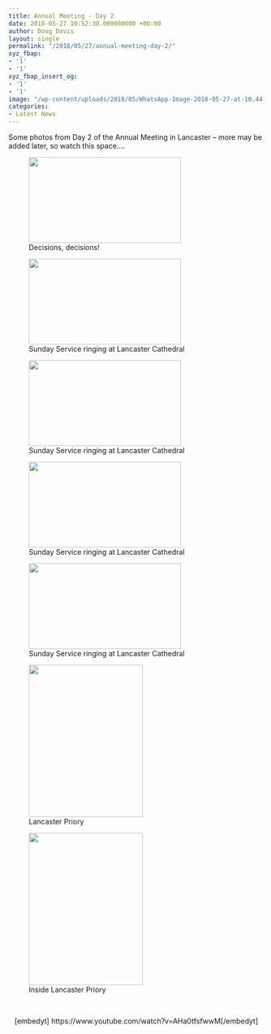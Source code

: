 ```yaml
---
title: Annual Meeting - Day 2
date: 2018-05-27 10:52:30.000000000 +00:00
author: Doug Davis
layout: single
permalink: "/2018/05/27/annual-meeting-day-2/"
xyz_fbap:
- '1'
- '1'
xyz_fbap_insert_og:
- '1'
- '1'
image: "/wp-content/uploads/2018/05/WhatsApp-Image-2018-05-27-at-10.44.13.jpeg"
categories:
- Latest News
---
```

Some photos from Day 2 of the Annual Meeting in Lancaster – more may be added later, so watch this space….

<div id='gallery-3' class='gallery galleryid-13579 gallery-columns-3 gallery-size-medium'>
  <figure class='gallery-item'> 
  
  <div class='gallery-icon landscape'>
    <a href='https://cccbr.org.uk/wp-content/uploads/2018/05/IMAG0061.jpg'><img width="300" height="169" src="https://cccbr.org.uk/wp-content/uploads/2018/05/IMAG0061-300x169.jpg" class="attachment-medium size-medium" alt="" loading="lazy" aria-describedby="gallery-3-13581" srcset="https://cccbr.org.uk/wp-content/uploads/2018/05/IMAG0061-300x169.jpg 300w, https://cccbr.org.uk/wp-content/uploads/2018/05/IMAG0061-768x432.jpg 768w, https://cccbr.org.uk/wp-content/uploads/2018/05/IMAG0061-1024x576.jpg 1024w, https://cccbr.org.uk/wp-content/uploads/2018/05/IMAG0061-600x338.jpg 600w" sizes="(max-width: 300px) 100vw, 300px" /></a>
  </div><figcaption class='wp-caption-text gallery-caption' id='gallery-3-13581'> Decisions, decisions! </figcaption></figure><figure class='gallery-item'> 
  
  <div class='gallery-icon landscape'>
    <a href='https://cccbr.org.uk/wp-content/uploads/2018/05/IMAG0063.jpg'><img width="300" height="169" src="https://cccbr.org.uk/wp-content/uploads/2018/05/IMAG0063-300x169.jpg" class="attachment-medium size-medium" alt="" loading="lazy" aria-describedby="gallery-3-13582" srcset="https://cccbr.org.uk/wp-content/uploads/2018/05/IMAG0063-300x169.jpg 300w, https://cccbr.org.uk/wp-content/uploads/2018/05/IMAG0063-768x432.jpg 768w, https://cccbr.org.uk/wp-content/uploads/2018/05/IMAG0063-1024x576.jpg 1024w, https://cccbr.org.uk/wp-content/uploads/2018/05/IMAG0063-600x338.jpg 600w" sizes="(max-width: 300px) 100vw, 300px" /></a>
  </div><figcaption class='wp-caption-text gallery-caption' id='gallery-3-13582'> Sunday Service ringing at Lancaster Cathedral </figcaption></figure><figure class='gallery-item'> 
  
  <div class='gallery-icon landscape'>
    <a href='https://cccbr.org.uk/wp-content/uploads/2018/05/IMAG0064.jpg'><img width="300" height="169" src="https://cccbr.org.uk/wp-content/uploads/2018/05/IMAG0064-300x169.jpg" class="attachment-medium size-medium" alt="" loading="lazy" aria-describedby="gallery-3-13583" srcset="https://cccbr.org.uk/wp-content/uploads/2018/05/IMAG0064-300x169.jpg 300w, https://cccbr.org.uk/wp-content/uploads/2018/05/IMAG0064-768x432.jpg 768w, https://cccbr.org.uk/wp-content/uploads/2018/05/IMAG0064-1024x576.jpg 1024w, https://cccbr.org.uk/wp-content/uploads/2018/05/IMAG0064-600x338.jpg 600w" sizes="(max-width: 300px) 100vw, 300px" /></a>
  </div><figcaption class='wp-caption-text gallery-caption' id='gallery-3-13583'> Sunday Service ringing at Lancaster Cathedral </figcaption></figure><figure class='gallery-item'> 
  
  <div class='gallery-icon landscape'>
    <a href='https://cccbr.org.uk/wp-content/uploads/2018/05/IMAG0065.jpg'><img width="300" height="169" src="https://cccbr.org.uk/wp-content/uploads/2018/05/IMAG0065-300x169.jpg" class="attachment-medium size-medium" alt="" loading="lazy" aria-describedby="gallery-3-13584" srcset="https://cccbr.org.uk/wp-content/uploads/2018/05/IMAG0065-300x169.jpg 300w, https://cccbr.org.uk/wp-content/uploads/2018/05/IMAG0065-768x432.jpg 768w, https://cccbr.org.uk/wp-content/uploads/2018/05/IMAG0065-1024x576.jpg 1024w, https://cccbr.org.uk/wp-content/uploads/2018/05/IMAG0065-600x338.jpg 600w" sizes="(max-width: 300px) 100vw, 300px" /></a>
  </div><figcaption class='wp-caption-text gallery-caption' id='gallery-3-13584'> Sunday Service ringing at Lancaster Cathedral </figcaption></figure><figure class='gallery-item'> 
  
  <div class='gallery-icon landscape'>
    <a href='https://cccbr.org.uk/wp-content/uploads/2018/05/IMAG0066.jpg'><img width="300" height="169" src="https://cccbr.org.uk/wp-content/uploads/2018/05/IMAG0066-300x169.jpg" class="attachment-medium size-medium" alt="" loading="lazy" aria-describedby="gallery-3-13585" srcset="https://cccbr.org.uk/wp-content/uploads/2018/05/IMAG0066-300x169.jpg 300w, https://cccbr.org.uk/wp-content/uploads/2018/05/IMAG0066-768x432.jpg 768w, https://cccbr.org.uk/wp-content/uploads/2018/05/IMAG0066-1024x576.jpg 1024w, https://cccbr.org.uk/wp-content/uploads/2018/05/IMAG0066-600x338.jpg 600w" sizes="(max-width: 300px) 100vw, 300px" /></a>
  </div><figcaption class='wp-caption-text gallery-caption' id='gallery-3-13585'> Sunday Service ringing at Lancaster Cathedral </figcaption></figure><figure class='gallery-item'> 
  
  <div class='gallery-icon portrait'>
    <a href='https://cccbr.org.uk/wp-content/uploads/2018/05/WhatsApp-Image-2018-05-27-at-10.44.13.jpeg'><img width="225" height="300" src="https://cccbr.org.uk/wp-content/uploads/2018/05/WhatsApp-Image-2018-05-27-at-10.44.13-225x300.jpeg" class="attachment-medium size-medium" alt="" loading="lazy" aria-describedby="gallery-3-13586" srcset="https://cccbr.org.uk/wp-content/uploads/2018/05/WhatsApp-Image-2018-05-27-at-10.44.13-225x300.jpeg 225w, https://cccbr.org.uk/wp-content/uploads/2018/05/WhatsApp-Image-2018-05-27-at-10.44.13-768x1024.jpeg 768w, https://cccbr.org.uk/wp-content/uploads/2018/05/WhatsApp-Image-2018-05-27-at-10.44.13-300x400.jpeg 300w, https://cccbr.org.uk/wp-content/uploads/2018/05/WhatsApp-Image-2018-05-27-at-10.44.13-600x800.jpeg 600w, https://cccbr.org.uk/wp-content/uploads/2018/05/WhatsApp-Image-2018-05-27-at-10.44.13.jpeg 1200w" sizes="(max-width: 225px) 100vw, 225px" /></a>
  </div><figcaption class='wp-caption-text gallery-caption' id='gallery-3-13586'> Lancaster Priory </figcaption></figure><figure class='gallery-item'> 
  
  <div class='gallery-icon portrait'>
    <a href='https://cccbr.org.uk/wp-content/uploads/2018/05/WhatsApp-Image-2018-05-27-at-10.44.13_1.jpeg'><img width="225" height="300" src="https://cccbr.org.uk/wp-content/uploads/2018/05/WhatsApp-Image-2018-05-27-at-10.44.13_1-225x300.jpeg" class="attachment-medium size-medium" alt="" loading="lazy" aria-describedby="gallery-3-13587" srcset="https://cccbr.org.uk/wp-content/uploads/2018/05/WhatsApp-Image-2018-05-27-at-10.44.13_1-225x300.jpeg 225w, https://cccbr.org.uk/wp-content/uploads/2018/05/WhatsApp-Image-2018-05-27-at-10.44.13_1-768x1024.jpeg 768w, https://cccbr.org.uk/wp-content/uploads/2018/05/WhatsApp-Image-2018-05-27-at-10.44.13_1-300x400.jpeg 300w, https://cccbr.org.uk/wp-content/uploads/2018/05/WhatsApp-Image-2018-05-27-at-10.44.13_1-600x800.jpeg 600w, https://cccbr.org.uk/wp-content/uploads/2018/05/WhatsApp-Image-2018-05-27-at-10.44.13_1.jpeg 1200w" sizes="(max-width: 225px) 100vw, 225px" /></a>
  </div><figcaption class='wp-caption-text gallery-caption' id='gallery-3-13587'> Inside Lancaster Priory </figcaption></figure>
</div>

</br>

<p style="text-align: center;">
  [embedyt] https://www.youtube.com/watch?v=AHa0tfsfwwM[/embedyt]
</p>
